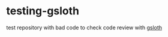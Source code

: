 # testing-gsloth
test repository with bad code to check code review with [gsloth](https://github.com/andruhon/gaunt-sloth-assistant)
